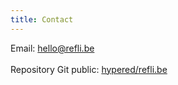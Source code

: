 ```yaml
---
title: Contact
---
```


Email: <a href="mailto:hello@refli.be">hello@refli.be</a><br/><br/>
Repository Git public: <a href="https://github.com/hypered/refli.be">hypered/refli.be</a>
<br />
<br />
<br />
